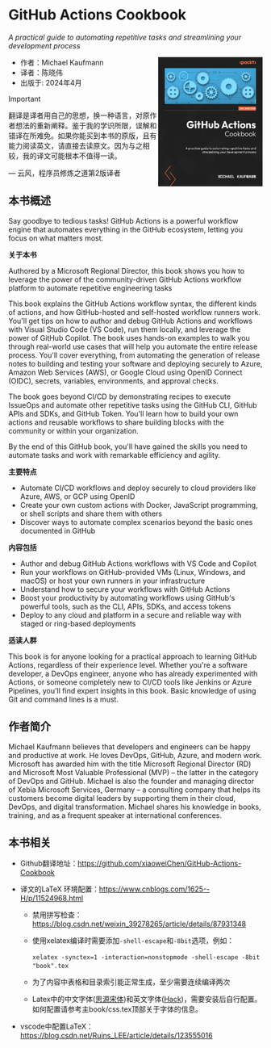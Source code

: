 # GitHub Actions Cookbook

*A practical guide to automating repetitive tasks and streamlining your development process*

<a href=""><img src="cover.png" height="256px" align="right"></a>

* 作者：Michael Kaufmann
* 译者：陈晓伟
* 出版于: 2024年4月

> [!IMPORTANT]
> 翻译是译者用自己的思想，换一种语言，对原作者想法的重新阐释。鉴于我的学识所限，误解和错译在所难免。如果你能买到本书的原版，且有能力阅读英文，请直接去读原文。因为与之相较，我的译文可能根本不值得一读。
>
> — 云风，程序员修炼之道第2版译者

## 本书概述

Say goodbye to tedious tasks! GitHub Actions is a powerful workflow engine that automates everything in the GitHub ecosystem, letting you focus on what matters most.

**关于本书**

Authored by a Microsoft Regional Director, this book shows you how to leverage the power of the community-driven GitHub Actions workflow platform to automate repetitive engineering tasks

This book explains the GitHub Actions workflow syntax, the different kinds of actions, and how GitHub-hosted and self-hosted workflow runners work. You'll get tips on how to author and debug GitHub Actions and workflows with Visual Studio Code (VS Code), run them locally, and leverage the power of GitHub Copilot. The book uses hands-on examples to walk you through real-world use cases that will help you automate the entire release process. You'll cover everything, from automating the generation of release notes to building and testing your software and deploying securely to Azure, Amazon Web Services (AWS), or Google Cloud using OpenID Connect (OIDC), secrets, variables, environments, and approval checks.

The book goes beyond CI/CD by demonstrating recipes to execute IssueOps and automate other repetitive tasks using the GitHub CLI, GitHub APIs and SDKs, and GitHub Token. You'll learn how to build your own actions and reusable workflows to share building blocks with the community or within your organization.

By the end of this GitHub book, you'll have gained the skills you need to automate tasks and work with remarkable efficiency and agility.

**主要特点**

* Automate CI/CD workflows and deploy securely to cloud providers like Azure, AWS, or GCP using OpenID
* Create your own custom actions with Docker, JavaScript programming, or shell scripts and share them with others
* Discover ways to automate complex scenarios beyond the basic ones documented in GitHub

**内容包括**

* Author and debug GitHub Actions workflows with VS Code and Copilot
* Run your workflows on GitHub-provided VMs (Linux, Windows, and macOS) or host your own runners in your infrastructure
* Understand how to secure your workflows with GitHub Actions
* Boost your productivity by automating workflows using GitHub's powerful tools, such as the CLI, APIs, SDKs, and access tokens
* Deploy to any cloud and platform in a secure and reliable way with staged or ring-based deployments

**适读人群**

This book is for anyone looking for a practical approach to learning GitHub Actions, regardless of their experience level. Whether you're a software developer, a DevOps engineer, anyone who has already experimented with Actions, or someone completely new to CI/CD tools like Jenkins or Azure Pipelines, you'll find expert insights in this book. Basic knowledge of using Git and command lines is a must.


## 作者简介

Michael Kaufmann believes that developers and engineers can be happy and productive at work. He loves DevOps, GitHub, Azure, and modern work. Microsoft has awarded him with the title Microsoft Regional Director (RD) and Microsoft Most Valuable Professional (MVP) – the latter in the category of DevOps and GitHub. Michael is also the founder and managing director of Xebia Microsoft Services, Germany – a consulting company that helps its customers become digital leaders by supporting them in their cloud, DevOps, and digital transformation. Michael shares his knowledge in books, training, and as a frequent speaker at international conferences.

## 本书相关

* Github翻译地址：https://github.com/xiaoweiChen/GitHub-Actions-Cookbook

* 译文的LaTeX 环境配置：https://www.cnblogs.com/1625--H/p/11524968.html

  * 禁用拼写检查：https://blog.csdn.net/weixin_39278265/article/details/87931348

  * 使用xelatex编译时需要添加`-shell-escape`和`-8bit`选项，例如：

    `xelatex -synctex=1 -interaction=nonstopmode -shell-escape -8bit "book".tex`

  * 为了内容中表格和目录索引能正常生成，至少需要连续编译两次

  * Latex中的中文字体([思源宋体](https://github.com/notofonts/noto-cjk/releases))和英文字体([Hack](https://github.com/source-foundry/Hack-windows-installer/releases/tag/v1.6.0))，需要安装后自行配置。如何配置请参考主book/css.tex顶部关于字体的信息。

* vscode中配置LaTeX：https://blog.csdn.net/Ruins_LEE/article/details/123555016

